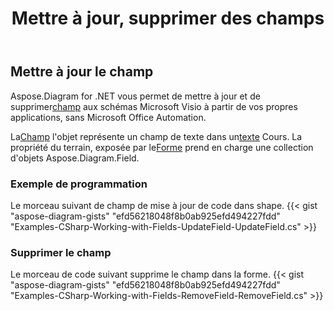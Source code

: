 ﻿---
title: Mettre à jour, supprimer des champs
type: docs
weight: 20
url: /fr/net/update-remove-fields/
description: Cette section explique comment mettre à jour ou supprimer des champs.
---
## **Mettre à jour le champ**
 Aspose.Diagram for .NET vous permet de mettre à jour et de supprimer[champ](https://reference.aspose.com/diagram/net/aspose.diagram/field) aux schémas Microsoft Visio à partir de vos propres applications, sans Microsoft Office Automation.

 La[Champ](https://reference.aspose.com/diagram/net/aspose.diagram/field) l'objet représente un champ de texte dans un[texte](https://reference.aspose.com/diagram/net/aspose.diagram/text) Cours. La propriété du terrain, exposée par le[Forme](http://www.aspose.com/api/net/diagram/aspose.diagram/shape) prend en charge une collection d'objets Aspose.Diagram.Field.
### **Exemple de programmation**
Le morceau suivant de champ de mise à jour de code dans shape.
{{< gist "aspose-diagram-gists" "efd56218048f8b0ab925efd494227fdd" "Examples-CSharp-Working-with-Fields-UpdateField-UpdateField.cs" >}}

### **Supprimer le champ**
Le morceau de code suivant supprime le champ dans la forme.
{{< gist "aspose-diagram-gists" "efd56218048f8b0ab925efd494227fdd" "Examples-CSharp-Working-with-Fields-RemoveField-RemoveField.cs" >}}
